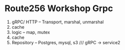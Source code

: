 # Route256 Workshop Grpc

1. gRPC/ HTTP – Transport, marshal, unmarshal
2. cache
3. logic – map, mutex
4. cache
5. Repository – Postgres, mysql, s3  /// gRPC -> service2